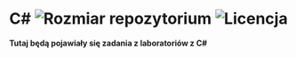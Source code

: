 # C# ![Rozmiar repozytorium](https://img.shields.io/github/languages/code-size/Prawy126/CS) ![Licencja](https://img.shields.io/github/license/Prawy126/CS)
__Tutaj będą pojawiały się zadania z laboratoriów z C#__
